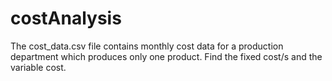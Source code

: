 # costAnalysis

The cost_data.csv file contains monthly cost data for a production department which produces only one product. Find the fixed cost/s and the variable cost. 
